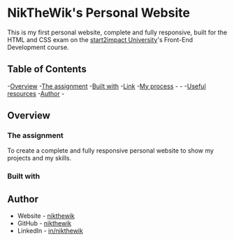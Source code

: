 # NikTheWik's Personal Website

This is my first personal website, complete and fully responsive, built for the HTML and CSS exam on the [start2impact University](https://www.start2impact.it/)'s Front-End Development course.

## Table of Contents

-[Overview](#overview) -[The assignment](#the-assignment) -[Built with](#built-with) -[Link](#link) -[My process](#my-process) -[]() -[]() -[Useful resources](#useful-resources) -[Author](#author) -[]()

## Overview

### The assignment

To create a complete and fully responsive personal website to show my projects and my skills.

### Built with

## Author

- Website - [nikthewik](https://nikthewik.github.io)
- GitHub - [nikthewik](https://github.com/nikthewik)
- LinkedIn - [in/nikthewik](https://linkedin.com/in/nikthewik)

